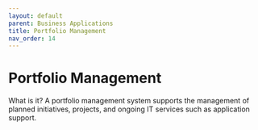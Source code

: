 ```yaml
---
layout: default
parent: Business Applications
title: Portfolio Management
nav_order: 14
---
```

# Portfolio Management

What is it? A portfolio management system supports the management of planned initiatives, projects, and ongoing IT services such as application support. 
